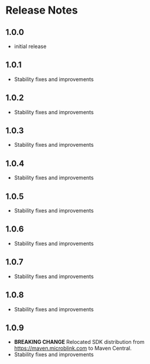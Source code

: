 # Release Notes

## 1.0.0
- initial release

## 1.0.1
- Stability fixes and improvements

## 1.0.2
- Stability fixes and improvements

## 1.0.3
- Stability fixes and improvements

## 1.0.4
- Stability fixes and improvements

## 1.0.5
- Stability fixes and improvements

## 1.0.6
- Stability fixes and improvements

## 1.0.7
- Stability fixes and improvements

## 1.0.8
- Stability fixes and improvements

## 1.0.9
- **BREAKING CHANGE** Relocated SDK distribution from https://maven.microblink.com to Maven Central.
- Stability fixes and improvements